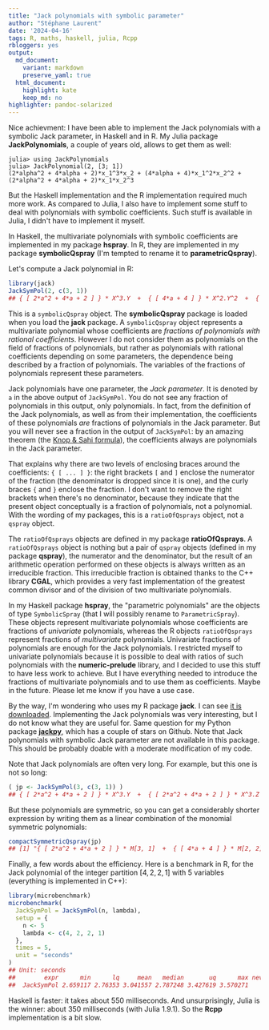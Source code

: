 ```yaml
---
title: "Jack polynomials with symbolic parameter"
author: "Stéphane Laurent"
date: '2024-04-16'
tags: R, maths, haskell, julia, Rcpp
rbloggers: yes
output:
  md_document:
    variant: markdown
    preserve_yaml: true
  html_document:
    highlight: kate
    keep_md: no
highlighter: pandoc-solarized
---
```


Nice achievment: I have been able to implement the Jack polynomials with
a symbolic Jack parameter, in Haskell and in R. My Julia package
**JackPolynomials**, a couple of years old, allows to get them as well:

    julia> using JackPolynomials
    julia> JackPolynomial(2, [3; 1])
    (2*alpha^2 + 4*alpha + 2)*x_1^3*x_2 + (4*alpha + 4)*x_1^2*x_2^2 + (2*alpha^2 + 4*alpha + 2)*x_1*x_2^3

But the Haskell implementation and the R implementation required much
more work. As compared to Julia, I also have to implement some stuff to
deal with polynomials with symbolic coefficients. Such stuff is
available in Julia, I didn't have to implement it myself.

In Haskell, the multivariate polynomials with symbolic coefficients are
implemented in my package **hspray**. In R, they are implemented in my
package **symbolicQspray** (I'm tempted to rename it to
**parametricQspray**).

Let's compute a Jack polynomial in R:

``` r
library(jack)
JackSymPol(2, c(3, 1))
## { [ 2*a^2 + 4*a + 2 ] } * X^3.Y  +  { [ 4*a + 4 ] } * X^2.Y^2  +  { [ 2*a^2 + 4*a + 2 ] } * X.Y^3
```

This is a `symbolicQspray` object. The **symbolicQspray** package is
loaded when you load the **jack** package. A `symbolicQspray` object
represents a multivariate polynomial whose coefficients are *fractions
of polynomials with rational coefficients*. However I do not consider
them as polynomials on the field of fractions of polynomials, but rather
as polynomials with rational coefficients depending on some parameters,
the dependence being described by a fraction of polynomials. The
variables of the fractions of polynomials represent these parameters.

Jack polynomials have one parameter, the *Jack parameter*. It is denoted
by `a` in the above output of `JackSymPol`. You do not see any fraction
of polynomials in this output, only polynomials. In fact, from the
definition of the Jack polynomials, as well as from their
implementation, the coefficients of these polynomials *are* fractions of
polynomials in the Jack parameter. But you will never see a fraction in
the output of `JackSymPol`: by an amazing theorem (the [Knop & Sahi
formula](https://en.wikipedia.org/wiki/Jack_function#Combinatorial_formula)),
the coefficients always are polynomials in the Jack parameter.

That explains why there are two levels of enclosing braces around the
coefficients: `{ [ ... ] }`: the right brackets `[` and `]` enclose the
numerator of the fraction (the denominator is dropped since it is one),
and the curly braces `{` and `}` enclose the fraction. I don't want to
remove the right brackets when there's no denominator, because they
indicate that the present object conceptually is a fraction of
polynomials, not a polynomial. With the wording of my packages, this is
a `ratioOfQsprays` object, not a `qspray` object.

The `ratioOfQsprays` objects are defined in my package
**ratioOfQsprays**. A `ratioOfQsprays` object is nothing but a pair of
`qspray` objects (defined in my package **qspray**), the numerator and
the denominator, but the result of an arithmetic operation performed on
these objects is always written as an irreducible fraction. This
irreducible fraction is obtained thanks to the C++ library **CGAL**,
which provides a very fast implementation of the greatest common divisor
and of the division of two multivariate polynomials.

In my Haskell package **hspray**, the "parametric polynomials" are the
objects of type `SymbolicSpray` (that I will possibly rename to
`ParametricSpray`). These objects represent multivariate polynomials
whose coefficients are fractions of *univariate* polynomials, whereas
the R objects `ratioOfQsprays` represent fractions of *multivariate*
polynomials. Univariate fractions of polynomials are enough for the Jack
polynomials. I restricted myself to univariate polynomials because it is
possible to deal with ratios of such polynomials with the
**numeric-prelude** library, and I decided to use this stuff to have
less work to achieve. But I have everything needed to introduce the
fractions of multivariate polynomials and to use them as coefficients.
Maybe in the future. Please let me know if you have a use case.

By the way, I'm wondering who uses my R package **jack**. I can see [it
is downloaded](https://hadley.shinyapps.io/cran-downloads/).
Implementing the Jack polynomials was very interesting, but I do not
know what they are useful for. Same question for my Python package
[**jackpy**](https://github.com/stla/jackpy), which has a couple of
stars on Github. Note that Jack polynomials with symbolic Jack parameter
are not available in this package. This should be probably doable with a
moderate modification of my code.

Note that Jack polynomials are often very long. For example, but this
one is not so long:

``` r
( jp <- JackSymPol(3, c(3, 1)) )
## { [ 2*a^2 + 4*a + 2 ] } * X^3.Y  +  { [ 2*a^2 + 4*a + 2 ] } * X^3.Z  +  { [ 4*a + 4 ] } * X^2.Y^2  +  { [ 6*a + 10 ] } * X^2.Y.Z  +  { [ 4*a + 4 ] } * X^2.Z^2  +  { [ 2*a^2 + 4*a + 2 ] } * X.Y^3  +  { [ 6*a + 10 ] } * X.Y^2.Z  +  { [ 6*a + 10 ] } * X.Y.Z^2  +  { [ 2*a^2 + 4*a + 2 ] } * X.Z^3  +  { [ 2*a^2 + 4*a + 2 ] } * Y^3.Z  +  { [ 4*a + 4 ] } * Y^2.Z^2  +  { [ 2*a^2 + 4*a + 2 ] } * Y.Z^3
```

But these polynomials are symmetric, so you can get a considerably
shorter expression by writing them as a linear combination of the
monomial symmetric polynomials:

``` r
compactSymmetricQspray(jp)
## [1] "{ [ 2*a^2 + 4*a + 2 ] } * M[3, 1]  +  { [ 4*a + 4 ] } * M[2, 2]  +  { [ 6*a + 10 ] } * M[2, 1, 1]"
```

Finally, a few words about the efficiency. Here is a benchmark in R, for
the Jack polynomial of the integer partition $[4, 2, 2, 1]$ with $5$
variables (everything is implemented in C++):

``` r
library(microbenchmark)
microbenchmark(
  JackSymPol = JackSymPol(n, lambda),
  setup = {
    n <- 5
    lambda <- c(4, 2, 2, 1)
  },
  times = 5,
  unit = "seconds"
)
## Unit: seconds
##        expr      min      lq     mean   median       uq      max neval
##  JackSymPol 2.659117 2.76353 3.041557 2.787248 3.427619 3.570271     5
```

Haskell is faster: it takes about $550$ milliseconds. And
unsurprisingly, Julia is the winner: about $350$ milliseconds (with
Julia 1.9.1). So the **Rcpp** implementation is a bit slow.
